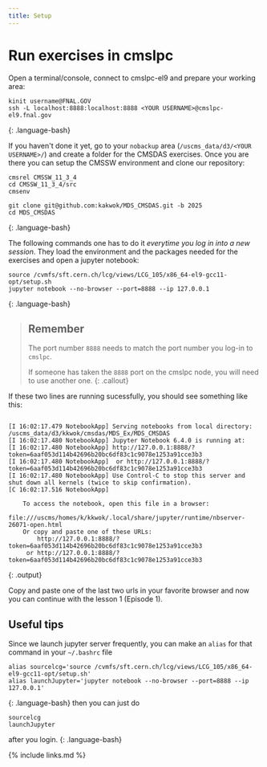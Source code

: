 ```yaml
---
title: Setup
---
```


# Run exercises in cmslpc

Open a terminal/console, connect to cmslpc-el9 and prepare your working area:

~~~
kinit username@FNAL.GOV
ssh -L localhost:8888:localhost:8888 <YOUR USERNAME>@cmslpc-el9.fnal.gov
~~~
{: .language-bash}


If you haven't done it yet, go to your `nobackup` area (`/uscms_data/d3/<YOUR USERNAME>/`) and create a folder for the CMSDAS exercises. Once you are there you can setup the CMSSW environment and clone our repository:

~~~
cmsrel CMSSW_11_3_4
cd CMSSW_11_3_4/src
cmsenv

git clone git@github.com:kakwok/MDS_CMSDAS.git -b 2025
cd MDS_CMSDAS 
~~~
{: .language-bash}


The following commands one has to do it *everytime you log in into a new session*. They load the
environment and the packages needed for the exercises and open a jupyter notebook:
~~~
source /cvmfs/sft.cern.ch/lcg/views/LCG_105/x86_64-el9-gcc11-opt/setup.sh
jupyter notebook --no-browser --port=8888 --ip 127.0.0.1
~~~
{: .language-bash}

> ## Remember
> The port number `8888` needs to match the port number you log-in to `cmslpc`.
> 
> If someone has taken the `8888` port on the cmslpc node, you will need to use another one. 
{: .callout}

If these two lines are running sucessfully, you should see something like this:
~~~

[I 16:02:17.479 NotebookApp] Serving notebooks from local directory: /uscms_data/d3/kkwok/cmsdas/MDS_Ex/MDS_CMSDAS
[I 16:02:17.480 NotebookApp] Jupyter Notebook 6.4.0 is running at:
[I 16:02:17.480 NotebookApp] http://127.0.0.1:8888/?token=6aaf053d114b42696b20bc6df83c1c9078e1253a91cce3b3
[I 16:02:17.480 NotebookApp]  or http://127.0.0.1:8888/?token=6aaf053d114b42696b20bc6df83c1c9078e1253a91cce3b3
[I 16:02:17.480 NotebookApp] Use Control-C to stop this server and shut down all kernels (twice to skip confirmation).
[C 16:02:17.516 NotebookApp] 
    
    To access the notebook, open this file in a browser:
        file:///uscms/homes/k/kkwok/.local/share/jupyter/runtime/nbserver-26071-open.html
    Or copy and paste one of these URLs:
        http://127.0.0.1:8888/?token=6aaf053d114b42696b20bc6df83c1c9078e1253a91cce3b3
     or http://127.0.0.1:8888/?token=6aaf053d114b42696b20bc6df83c1c9078e1253a91cce3b3
~~~
{: .output}

Copy and paste one of the last two urls in your favorite browser and now you can continue with the lesson 1 (Episode 1).


## Useful tips

Since we launch jupyter server frequently, you can make an `alias` for that command in your `~/.bashrc` file
~~~
alias sourcelcg='source /cvmfs/sft.cern.ch/lcg/views/LCG_105/x86_64-el9-gcc11-opt/setup.sh'
alias launchJupyter='jupyter notebook --no-browser --port=8888 --ip 127.0.0.1'
~~~
{: .language-bash}
then you can just do 
~~~
sourcelcg
launchJupyter
~~~
after you login.
{: .language-bash}


{% include links.md %}
